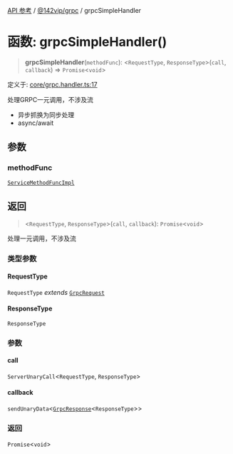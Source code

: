 [API 参考](../wiki/Home) / [@142vip/grpc](../wiki/@142vip.grpc) / grpcSimpleHandler

# 函数: grpcSimpleHandler()

> **grpcSimpleHandler**(`methodFunc`): \<`RequestType`, `ResponseType`\>(`call`, `callback`) => `Promise`\<`void`\>

定义于: [core/grpc.handler.ts:17](https://github.com/142vip/core-x/blob/567cadf3a9f5104aada595325cfb94d08a88f92f/packages/grpc/src/core/grpc.handler.ts#L17)

处理GRPC一元调用，不涉及流
- 异步抓换为同步处理
- async/await

## 参数

### methodFunc

[`ServiceMethodFuncImpl`](../wiki/@142vip.grpc.%E7%B1%BB%E5%9E%8B%E5%88%AB%E5%90%8D.ServiceMethodFuncImpl)

## 返回

> \<`RequestType`, `ResponseType`\>(`call`, `callback`): `Promise`\<`void`\>

处理一元调用，不涉及流

### 类型参数

#### RequestType

`RequestType` *extends* [`GrpcRequest`](../wiki/@142vip.grpc.%E6%8E%A5%E5%8F%A3.GrpcRequest)

#### ResponseType

`ResponseType`

### 参数

#### call

`ServerUnaryCall`\<`RequestType`, `ResponseType`\>

#### callback

`sendUnaryData`\<[`GrpcResponse`](../wiki/@142vip.grpc.%E6%8E%A5%E5%8F%A3.GrpcResponse)\<`ResponseType`\>\>

### 返回

`Promise`\<`void`\>
